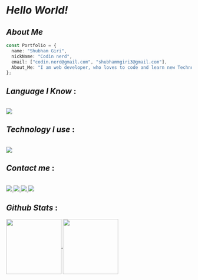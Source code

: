 # _Hello World!_

## _About Me_

```ts
const Portfolio = {
  name: "Shubham Giri",
  nickName: "Codin nerd",
  email: ["codin.nerd@gmail.com", "shubhammgiri3@gmail.com"],
  About_Me: "I am web developer, who loves to code and learn new Technology",
};
```

## _Language I Know_ :

<br />

<div align="left">
    <a href="https://skillicons.dev">
        <img src="https://skillicons.dev/icons?i=javascript,typescript,c,python,css,go,markdown,nodejs"/>
    </a>
</div>

## _Technology I use_ :

<br />

<div align="left">
    <a href="https://skillicons.dev">
        <img src="https://skillicons.dev/icons?i=react,nextjs,tailwind,neovim,git,vscode,bash,arch,bun,vite"/>
    </a>
</div>

## _Contact me_ :

<br />

<a href="https://www.instagram.com/shubhamm1215">
    <img src="https://skillicons.dev/icons?i=instagram">
</a>

<a href="https://x.com/codin_nerd">
    <img src="https://skillicons.dev/icons?i=twitter">
</a>

<a href="https://www.github.com/xshubhamg">
    <img src="https://skillicons.dev/icons?i=github">
</a>

<a href="shubhammgiri3@gmail.com">
    <img src="https://skillicons.dev/icons?i=gmail">
</a>

## _Github Stats_ :

<a href="https://github.com/xshubhamg/github-readme-stats">
  <img height=150 align="center" src="https://github-readme-stats.vercel.app/api?username=xshubhamg" />
</a>
<a href="https://github.com/xshubhamg/convoychat">
  <img height=150 align="center" src="https://github-readme-stats.vercel.app/api/top-langs?username=xshubhamg&layout=compact&langs_count=8&card_width=320" />
</a>
